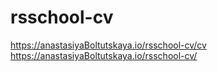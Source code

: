 # rsschool-cv

https://anastasiyaBoltutskaya.io/rsschool-cv/cv
https://anastasiyaBoltutskaya.io/rsschool-cv/
